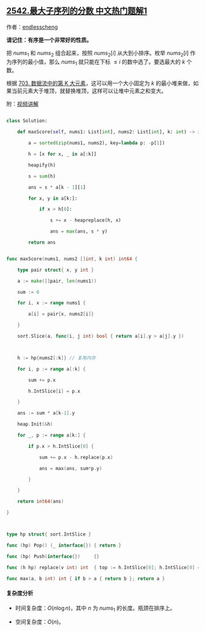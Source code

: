 ## [2542.最大子序列的分数 中文热门题解1](https://leetcode.cn/problems/maximum-subsequence-score/solutions/100000/zhuan-huan-wen-ti-zui-xiao-dui-by-endles-9t8t)

作者：[endlesscheng](https://leetcode.cn/u/endlesscheng)

**请记住：有序是一个非常好的性质。**

把 $\textit{nums}_1$ 和 $\textit{nums}_2$ 组合起来，按照 $\textit{nums}_2[i]$ 从大到小排序。枚举 $\textit{nums}_2[i]$ 作为序列的最小值，那么 $\textit{nums}_1$ 就只能在下标 $\le i$ 的数中选了。要选最大的 $k$ 个数。

根据 [703. 数据流中的第 K 大元素](https://leetcode.cn/problems/kth-largest-element-in-a-stream/)，这可以用一个大小固定为 $k$ 的最小堆来做，如果当前元素大于堆顶，就替换堆顶，这样可以让堆中元素之和变大。

附：[视频讲解](https://www.bilibili.com/video/BV1jG4y197qD/)

```py [sol1-Python3]
class Solution:
    def maxScore(self, nums1: List[int], nums2: List[int], k: int) -> int:
        a = sorted(zip(nums1, nums2), key=lambda p: -p[1])
        h = [x for x, _ in a[:k]]
        heapify(h)
        s = sum(h)
        ans = s * a[k - 1][1]
        for x, y in a[k:]:
            if x > h[0]:
                s += x - heapreplace(h, x)
                ans = max(ans, s * y)
        return ans
```

```go [sol1-Go]
func maxScore(nums1, nums2 []int, k int) int64 {
	type pair struct{ x, y int }
	a := make([]pair, len(nums1))
	sum := 0
	for i, x := range nums1 {
		a[i] = pair{x, nums2[i]}
	}
	sort.Slice(a, func(i, j int) bool { return a[i].y > a[j].y })

	h := hp{nums2[:k]} // 复用内存
	for i, p := range a[:k] {
		sum += p.x
		h.IntSlice[i] = p.x
	}
	ans := sum * a[k-1].y
	heap.Init(&h)
	for _, p := range a[k:] {
		if p.x > h.IntSlice[0] {
			sum += p.x - h.replace(p.x)
			ans = max(ans, sum*p.y)
		}
	}
	return int64(ans)
}

type hp struct{ sort.IntSlice }
func (hp) Pop() (_ interface{}) { return }
func (hp) Push(interface{})     {}
func (h hp) replace(v int) int  { top := h.IntSlice[0]; h.IntSlice[0] = v; heap.Fix(&h, 0); return top }
func max(a, b int) int { if b > a { return b }; return a }
```

#### 复杂度分析

- 时间复杂度：$O(n\log n)$，其中 $n$ 为 $\textit{nums}_1$ 的长度。瓶颈在排序上。
- 空间复杂度：$O(n)$。
